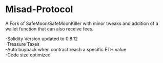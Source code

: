 # Misad-Protocol
A Fork of SafeMoon/SafeMoonKiller with minor tweaks and addition of a wallet function that can also receive fees.

-Solidity Version updated to 0.8.12  
-Treasure Taxes  
-Auto buyback when contract reach a specific ETH value  
-Code size optimized  
